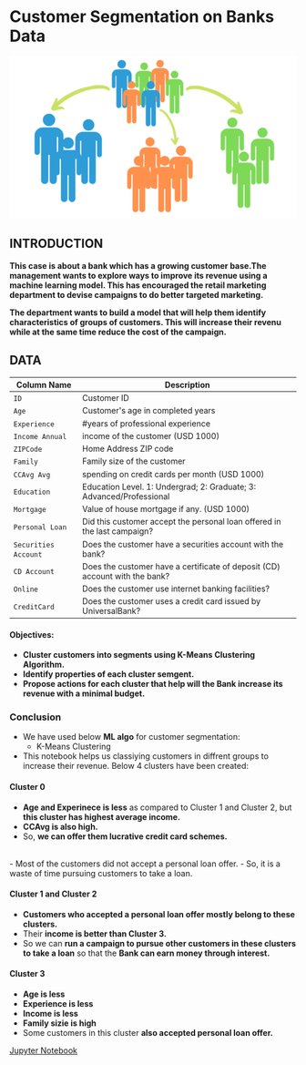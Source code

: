# Customer Segmentation on Banks Data
![image.png](Images/KM.png)

## INTRODUCTION
**This case is about a bank which has a growing customer base.The management wants to explore ways to improve its revenue using a machine learning model. This has encouraged the retail marketing department to devise campaigns to do better targeted marketing.**

**The department wants to build a model that will help them identify characteristics of groups of customers. This will increase their revenu while at the same time reduce the cost of the campaign.**

## DATA
| Column Name | Description |
| --- | --- |
| `ID`  | Customer ID |
| `Age`  |Customer's age in completed years |
| `Experience`  | #years of professional experience |
| `Income Annual`  | income of the customer (USD 1000) |
| `ZIPCode`  | Home Address ZIP code |
| `Family`  | Family size of the customer |
| `CCAvg Avg`  | spending on credit cards per month (USD 1000) |
| `Education`  | Education Level. 1: Undergrad; 2: Graduate; 3: Advanced/Professional |
| `Mortgage`  | Value of house mortgage if any. (USD 1000) |
| `Personal Loan`  | Did this customer accept the personal loan offered in the last campaign? |
| `Securities Account`  | Does the customer have a securities account with the bank? |
| `CD Account`  | Does the customer have a certificate of deposit (CD) account with the bank? |
| `Online`  | Does the customer use internet banking facilities? |
| `CreditCard`  | Does the customer uses a credit card issued by UniversalBank? |


#### Objectives:
 - **Cluster customers into segments using K-Means Clustering Algorithm.**
 - **Identify properties of each cluster semgent.**
 - **Propose actions for each cluster that help will the Bank increase its revenue with a minimal budget.**

### Conclusion
- We have used below __ML algo__ for customer segmentation:
    - K-Means Clustering
- This notebook helps us classiying customers in diffrent groups to increase their revenue. Below 4 clusters have been created:
#### Cluster 0
 - **Age and Experinece is less** as compared to Cluster 1 and Cluster 2, but **this cluster has highest average income.**<br/>
 - **CCAvg is also high.** 
 - So, **we can offer them lucrative credit card schemes.**
 <br/>
 - Most of the customers did not accept a personal loan offer.
 - So, it is a waste of time pursuing customers to take a loan.
 
 #### Cluster 1 and Cluster 2
  - **Customers who accepted a personal loan offer mostly belong to these clusters.**<br/>
  - Their **income is better than Cluster 3.**
  - So we can **run a campaign to pursue other customers in these clusters to take a loan** so that the **Bank can earn money through interest.**

#### Cluster 3<br/>
 - **Age is less<br/>**
 - **Experience is less<br/>**
 - **Income is less<br/>**
 - **Family sizie is high<br/>**
 - Some customers in this cluster **also accepted personal loan offer.** 

[Jupyter Notebook](./Kmeans.ipynb)
